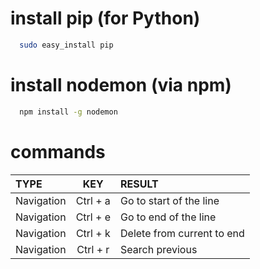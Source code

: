 # install pip (for Python)
``` Bash
  sudo easy_install pip
```

# install nodemon (via npm)
``` Bash
  npm install -g nodemon
```
# commands
|TYPE|KEY|RESULT|
|:----------|:----------:|:----------------------|
|Navigation|Ctrl + a|Go to start of the line|
|Navigation|Ctrl + e|Go to end of the line|
|Navigation|Ctrl + k|Delete from current to end|
|Navigation|Ctrl + r|Search previous|
